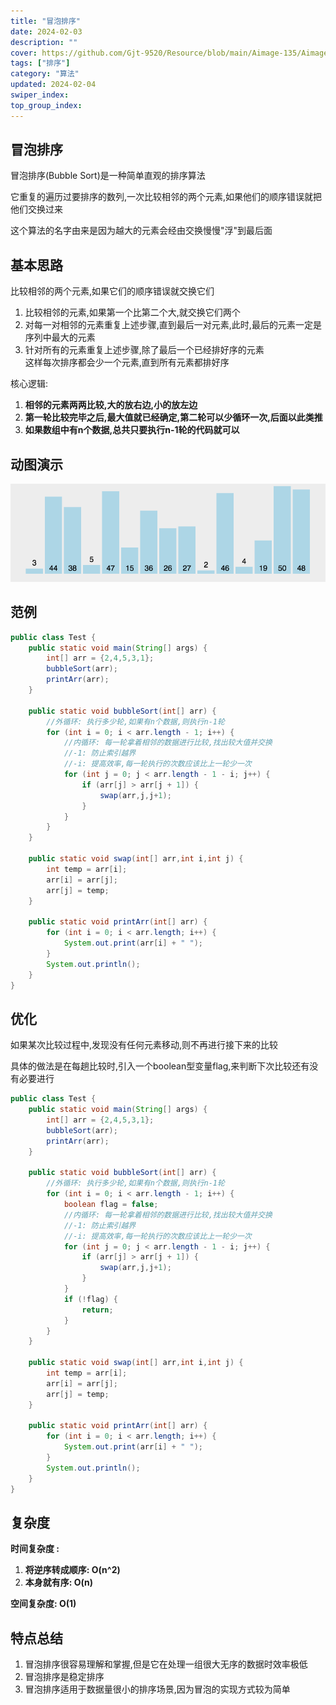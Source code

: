 ```yaml
---
title: "冒泡排序"
date: 2024-02-03
description: ""
cover: https://github.com/Gjt-9520/Resource/blob/main/Aimage-135/Aimage34.jpg?raw=true
tags: ["排序"]
category: "算法"
updated: 2024-02-04
swiper_index:
top_group_index:
---
```


## 冒泡排序

冒泡排序(Bubble Sort)是一种简单直观的排序算法

它重复的遍历过要排序的数列,一次比较相邻的两个元素,如果他们的顺序错误就把他们交换过来      

这个算法的名字由来是因为越大的元素会经由交换慢慢"浮"到最后面    

## 基本思路

比较相邻的两个元素,如果它们的顺序错误就交换它们   

1. 比较相邻的元素,如果第一个比第二个大,就交换它们两个 
2. 对每一对相邻的元素重复上述步骤,直到最后一对元素,此时,最后的元素一定是序列中最大的元素     
3. 针对所有的元素重复上述步骤,除了最后一个已经排好序的元素     
这样每次排序都会少一个元素,直到所有元素都排好序       

核心逻辑: 
1. **相邻的元素两两比较,大的放右边,小的放左边**
2. **第一轮比较完毕之后,最大值就已经确定,第二轮可以少循环一次,后面以此类推**
3. **如果数组中有n个数据,总共只要执行n-1轮的代码就可以** 

## 动图演示

![冒泡排序](../images/冒泡排序.png)

## 范例 

```java
public class Test {
    public static void main(String[] args) {
        int[] arr = {2,4,5,3,1};
        bubbleSort(arr);
        printArr(arr);
    }

    public static void bubbleSort(int[] arr) {
        //外循环: 执行多少轮,如果有n个数据,则执行n-1轮
        for (int i = 0; i < arr.length - 1; i++) {
            //内循环: 每一轮拿着相邻的数据进行比较,找出较大值并交换
            //-1: 防止索引越界
            //-i: 提高效率,每一轮执行的次数应该比上一轮少一次
            for (int j = 0; j < arr.length - 1 - i; j++) {
                if (arr[j] > arr[j + 1]) {
                    swap(arr,j,j+1);
                }
            }
        }
    }
        
    public static void swap(int[] arr,int i,int j) {
        int temp = arr[i];
        arr[i] = arr[j];
        arr[j] = temp;
    }

    public static void printArr(int[] arr) {
        for (int i = 0; i < arr.length; i++) {
            System.out.print(arr[i] + " ");
        }
        System.out.println();
    }
}
```

## 优化

如果某次比较过程中,发现没有任何元素移动,则不再进行接下来的比较

具体的做法是在每趟比较时,引入一个boolean型变量flag,来判断下次比较还有没有必要进行

```java
public class Test {
    public static void main(String[] args) {
        int[] arr = {2,4,5,3,1};
        bubbleSort(arr);
        printArr(arr);
    }

    public static void bubbleSort(int[] arr) {
        //外循环: 执行多少轮,如果有n个数据,则执行n-1轮
        for (int i = 0; i < arr.length - 1; i++) {
            boolean flag = false;
            //内循环: 每一轮拿着相邻的数据进行比较,找出较大值并交换
            //-1: 防止索引越界
            //-i: 提高效率,每一轮执行的次数应该比上一轮少一次
            for (int j = 0; j < arr.length - 1 - i; j++) {
                if (arr[j] > arr[j + 1]) {
                    swap(arr,j,j+1);
                }
            }
            if (!flag) {
                return;
            }
        }
    }

    public static void swap(int[] arr,int i,int j) {
        int temp = arr[i];
        arr[i] = arr[j];
        arr[j] = temp;
    }

    public static void printArr(int[] arr) {
        for (int i = 0; i < arr.length; i++) {
            System.out.print(arr[i] + " ");
        }
        System.out.println();
    }
}
```

## 复杂度

**时间复杂度 :**    
1. **将逆序转成顺序: O(n^2)**    
2. **本身就有序: O(n)**           

**空间复杂度: O(1)**

## 特点总结

1. 冒泡排序很容易理解和掌握,但是它在处理一组很大无序的数据时效率极低
2. 冒泡排序是稳定排序
3. 冒泡排序适用于数据量很小的排序场景,因为冒泡的实现方式较为简单